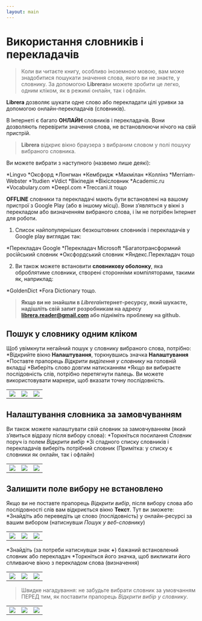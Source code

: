 ```yaml
---
layout: main
---
```


# Використання словників і перекладачів

> Коли ви читаєте книгу, особливо іноземною мовою, вам може знадобитися пошукати значення слова, якого ви не знаєте, у словнику. За допомогою **Librera**ви можете зробити це легко, одним кліком, як в режимі онлайн, так і офлайн.

**Librera** дозволяє шукати одне слово або перекладати цілі уривки за допомогою онлайн-перекладачів (словників).

В Інтернеті є багато **ОНЛАЙН** словників і перекладачів. Вони дозволяють перевірити значення слова, не встановлюючи нічого на свій пристрій.
> **Librera** відкриє вікно браузера з вибраним словом у полі пошуку вибраного словника.
 
Ви можете вибрати з наступного (назвемо лише деякі):

*Lingvo
*Оксфорд
*Лонгман
*Кембридж
*Макмілан
*Коллінз
*Merriam-Webster
*1tudien
*Vdict
*Вікіпедія
*Вікісловник
*Academic.ru
*Vocabulary.com
*Deepl.com
*Treccani.it тощо

**OFFLINE** словники та перекладачі мають бути встановлені на вашому пристрої з Google Play (або в іншому місці). Вони з’являться у вікні з перекладом або визначенням вибраного слова, і їм не потрібен Інтернет для роботи.

1. Список найпопулярніших безкоштовних словників і перекладачів у Google play виглядає так:

*Перекладач Google
*Перекладач Microsoft
*Багатотрансформний російський словник
*Оксфордський словник
*Яндекс.Перекладач тощо

2. Ви також можете встановити **словникову оболонку**, яка оброблятиме словники, створені сторонніми компіляторами, такими як, наприклад:

*GoldenDict
*Fora Dictionary тощо.
 
> **Якщо ви не знайшли в *Librera*інтернет-ресурсу, який шукаєте, надішліть свій запит розробникам на адресу librera.reader@gmail.com або підніміть проблему на github.**

## Пошук у словнику одним кліком
Щоб увімкнути негайний пошук у словнику вибраного слова, потрібно:
*Відкрийте вікно **Налаштування**, торкнувшись значка **Налаштування**
*Поставте прапорець _Відкрити виділення у словнику_ на головній вкладці
*Виберіть слово довгим натисканням
*Якщо ви вибираєте послідовність слів, потрібно перетягнути палець. Ви можете використовувати маркери, щоб вказати точну послідовність.

||||
|-|-|-|
|![](1.jpg)|![](2.jpg)|![](3.jpg)|

## Налаштування словника за замовчуванням
Ви також можете налаштувати свій словник за замовчуванням (який з’явиться відразу після вибору слова):
*Торкніться посилання _Словник_ поруч із полем _Відкрити вибір_
*Зі спадного списку словників і перекладачів виберіть потрібний словник (Примітка: у списку є словники як онлайн, так і офлайн)

||||
|-|-|-|
|![](4.jpg)|![](55.jpg)|![](66.jpg)|

## Залишити поле вибору не встановлено
Якщо ви не поставте прапорець _Відкрити вибір_, після вибору слова або послідовності слів вам відкриється вікно **Текст**. Тут ви зможете:
*Знайдіть або переведіть це слово (послідовність) у онлайн-ресурсі за вашим вибором (натиснувши _Пошук у веб-словнику_)

||||
|-|-|-|
|![](7.jpg)|![](8.jpg)|![](9.jpg)|

*Знайдіть (за потреби натиснувши знак **+**) бажаний встановлений словник або перекладач
*Торкніться його значка, щоб викликати його спливаюче вікно з перекладом слова (визначення)

||||
|-|-|-|
|![](10.jpg)|![](11.jpg)|![](12.jpg)|

> Швидке нагадування: не забудьте вибрати словник за умовчанням ПЕРЕД тим, як поставити прапорець _Відкрити вибір у словнику_.

||||
|-|-|-|
|![](13.jpg)|![](55.jpg)|![](66.jpg)|
